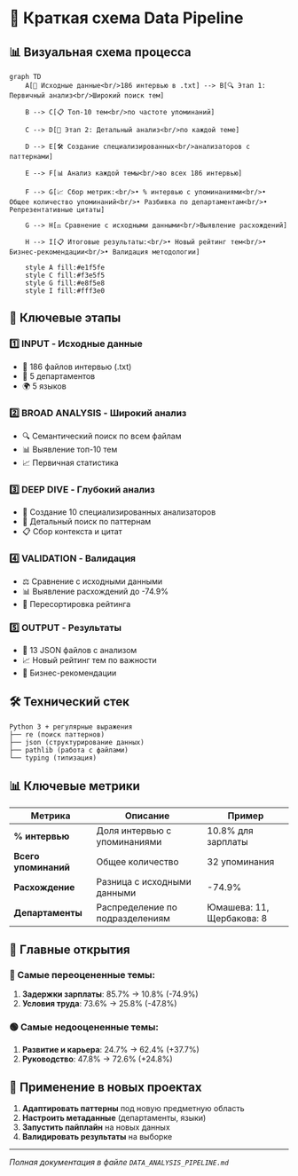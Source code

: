 # 🔄 Краткая схема Data Pipeline

## 📊 Визуальная схема процесса

```mermaid
graph TD
    A[📁 Исходные данные<br/>186 интервью в .txt] --> B[🔍 Этап 1: Первичный анализ<br/>Широкий поиск тем]
    
    B --> C[📋 Топ-10 тем<br/>по частоте упоминаний]
    
    C --> D[🎯 Этап 2: Детальный анализ<br/>по каждой теме]
    
    D --> E[🛠️ Создание специализированных<br/>анализаторов с паттернами]
    
    E --> F[📊 Анализ каждой темы<br/>во всех 186 интервью]
    
    F --> G[📈 Сбор метрик:<br/>• % интервью с упоминаниями<br/>• Общее количество упоминаний<br/>• Разбивка по департаментам<br/>• Репрезентативные цитаты]
    
    G --> H[⚖️ Сравнение с исходными данными<br/>Выявление расхождений]
    
    H --> I[📋 Итоговые результаты:<br/>• Новый рейтинг тем<br/>• Бизнес-рекомендации<br/>• Валидация методологии]
    
    style A fill:#e1f5fe
    style C fill:#f3e5f5
    style G fill:#e8f5e8
    style I fill:#fff3e0
```

## 🎯 Ключевые этапы

### 1️⃣ **INPUT** - Исходные данные
- 📁 186 файлов интервью (.txt)
- 🏢 5 департаментов 
- 🌍 5 языков

### 2️⃣ **BROAD ANALYSIS** - Широкий анализ
- 🔍 Семантический поиск по всем файлам
- 📊 Выявление топ-10 тем
- 📈 Первичная статистика

### 3️⃣ **DEEP DIVE** - Глубокий анализ
- 🎯 Создание 10 специализированных анализаторов
- 🔬 Детальный поиск по паттернам
- 📋 Сбор контекста и цитат

### 4️⃣ **VALIDATION** - Валидация
- ⚖️ Сравнение с исходными данными
- 📊 Выявление расхождений до -74.9%
- 🔄 Пересортировка рейтинга

### 5️⃣ **OUTPUT** - Результаты
- 📁 13 JSON файлов с анализом
- 📈 Новый рейтинг тем по важности
- 💼 Бизнес-рекомендации

## 🛠️ Технический стек

```
Python 3 + регулярные выражения
├── re (поиск паттернов)
├── json (структурирование данных)  
├── pathlib (работа с файлами)
└── typing (типизация)
```

## 📊 Ключевые метрики

| Метрика | Описание | Пример |
|---------|----------|--------|
| **% интервью** | Доля интервью с упоминаниями | 10.8% для зарплаты |
| **Всего упоминаний** | Общее количество | 32 упоминания |
| **Расхождение** | Разница с исходными данными | -74.9% |
| **Департаменты** | Распределение по подразделениям | Юмашева: 11, Щербакова: 8 |

## 🎯 Главные открытия

### 🔴 Самые переоцененные темы:
1. **Задержки зарплаты**: 85.7% → 10.8% (-74.9%)
2. **Условия труда**: 73.6% → 25.8% (-47.8%)

### 🟢 Самые недооцененные темы:
1. **Развитие и карьера**: 24.7% → 62.4% (+37.7%)
2. **Руководство**: 47.8% → 72.6% (+24.8%)

## 🚀 Применение в новых проектах

1. **Адаптировать паттерны** под новую предметную область
2. **Настроить метаданные** (департаменты, языки)
3. **Запустить пайплайн** на новых данных
4. **Валидировать результаты** на выборке

---

*Полная документация в файле `DATA_ANALYSIS_PIPELINE.md`*
